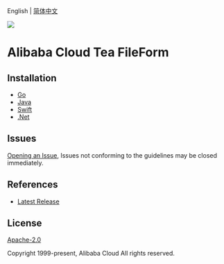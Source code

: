 English | [简体中文](README-CN.md)

![](https://aliyunsdk-pages.alicdn.com/icons/AlibabaCloud.svg)

# Alibaba Cloud Tea FileForm

## Installation

- [Go](./golang/README.md)
- [Java](./java/README.md)
- [Swift](./swift/README.md)
- [.Net](./csharp/README.md)

## Issues

[Opening an Issue](https://github.com/aliyun/tea-fileform/issues/new), Issues not conforming to the guidelines may be closed immediately.

## References

- [Latest Release](https://github.com/aliyun/tea-fileform)

## License

[Apache-2.0](http://www.apache.org/licenses/LICENSE-2.0)

Copyright 1999-present, Alibaba Cloud All rights reserved.
